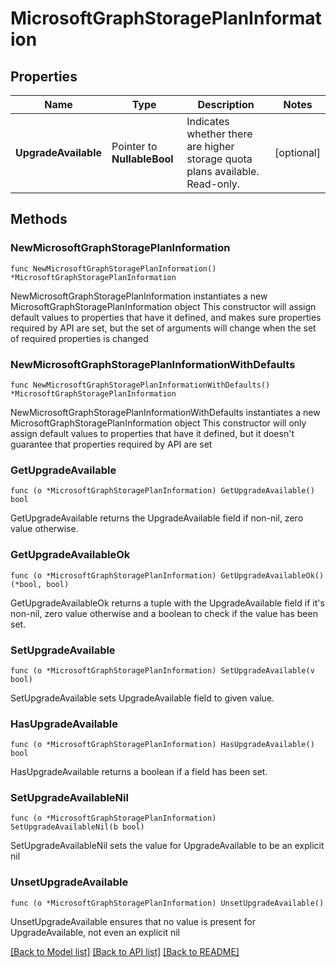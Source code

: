 # MicrosoftGraphStoragePlanInformation

## Properties

Name | Type | Description | Notes
------------ | ------------- | ------------- | -------------
**UpgradeAvailable** | Pointer to **NullableBool** | Indicates whether there are higher storage quota plans available. Read-only. | [optional] 

## Methods

### NewMicrosoftGraphStoragePlanInformation

`func NewMicrosoftGraphStoragePlanInformation() *MicrosoftGraphStoragePlanInformation`

NewMicrosoftGraphStoragePlanInformation instantiates a new MicrosoftGraphStoragePlanInformation object
This constructor will assign default values to properties that have it defined,
and makes sure properties required by API are set, but the set of arguments
will change when the set of required properties is changed

### NewMicrosoftGraphStoragePlanInformationWithDefaults

`func NewMicrosoftGraphStoragePlanInformationWithDefaults() *MicrosoftGraphStoragePlanInformation`

NewMicrosoftGraphStoragePlanInformationWithDefaults instantiates a new MicrosoftGraphStoragePlanInformation object
This constructor will only assign default values to properties that have it defined,
but it doesn't guarantee that properties required by API are set

### GetUpgradeAvailable

`func (o *MicrosoftGraphStoragePlanInformation) GetUpgradeAvailable() bool`

GetUpgradeAvailable returns the UpgradeAvailable field if non-nil, zero value otherwise.

### GetUpgradeAvailableOk

`func (o *MicrosoftGraphStoragePlanInformation) GetUpgradeAvailableOk() (*bool, bool)`

GetUpgradeAvailableOk returns a tuple with the UpgradeAvailable field if it's non-nil, zero value otherwise
and a boolean to check if the value has been set.

### SetUpgradeAvailable

`func (o *MicrosoftGraphStoragePlanInformation) SetUpgradeAvailable(v bool)`

SetUpgradeAvailable sets UpgradeAvailable field to given value.

### HasUpgradeAvailable

`func (o *MicrosoftGraphStoragePlanInformation) HasUpgradeAvailable() bool`

HasUpgradeAvailable returns a boolean if a field has been set.

### SetUpgradeAvailableNil

`func (o *MicrosoftGraphStoragePlanInformation) SetUpgradeAvailableNil(b bool)`

 SetUpgradeAvailableNil sets the value for UpgradeAvailable to be an explicit nil

### UnsetUpgradeAvailable
`func (o *MicrosoftGraphStoragePlanInformation) UnsetUpgradeAvailable()`

UnsetUpgradeAvailable ensures that no value is present for UpgradeAvailable, not even an explicit nil

[[Back to Model list]](../README.md#documentation-for-models) [[Back to API list]](../README.md#documentation-for-api-endpoints) [[Back to README]](../README.md)


